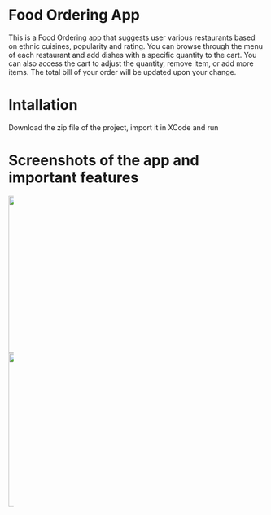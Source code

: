 # Food Ordering App
This is a Food Ordering app that suggests user various restaurants based on ethnic cuisines, popularity and rating. You can browse through the menu of each restaurant and add dishes with a specific quantity to the cart. You can also access the cart to adjust the quantity, remove item, or add more items. The total bill of your order will be updated upon your change. 

# Intallation
Download the zip file of the project, import it in XCode and run 

# Screenshots of the app and important features

<p float="left" class="horizontalgap" style="width:10px">
  <img width="309" alt="home_screen" src="https://user-images.githubusercontent.com/85639418/210683446-c465f7e8-116a-4f4a-a377-29eac26093be.png">
  <img width="302" alt="browse" src="https://user-images.githubusercontent.com/85639418/210683458-47b42293-480a-4351-93e4-a82b52754dfb.png">
</p>


